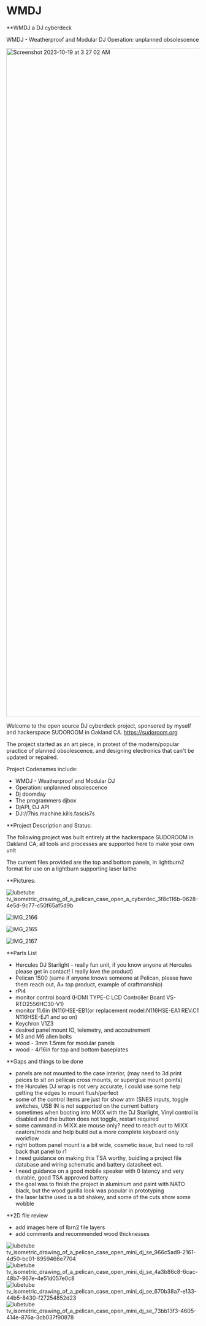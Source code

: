 # WMDJ

**WMDJ a DJ cyberdeck

WMDJ - Weatherproof and Modular DJ 
Operation: unplanned obsolescence 

<img width="1746" alt="Screenshot 2023-10-19 at 3 27 02 AM" src="https://github.com/aiaaaa/WMDJ/assets/38403966/7d90c762-5506-4223-954c-803d1d841704">

Welcome to the open source DJ cyberdeck project, sponsored by myself and hackerspace SUDOROOM in Oakland CA. https://sudoroom.org

The project started as an art piece, in protest of the modern/popular practice of planned obsolescence, and designing electronics that can't be updated or repaired.
 
Project Codenames include:
- WMDJ - Weatherproof and Modular DJ 
- Operation: unplanned obsolescence 
- Dj doomday
- The programmers djbox
- DjAPI, DJ API 
- DJ://7his.machine.kills.fascis7s


**Project Description and Status:

The following project was built entirely at the hackerspace SUDOROOM in Oakland CA, all tools and processes are supported here to make your own unit

The current files provided are the top and bottom panels, in lightburn2 format for use on a lightburn supporting laser laithe

**Pictures:

![lubetube tv_isometric_drawing_of_a_pelican_case_open_a_cyberdec_3f8c116b-0628-4e5d-9c77-c50f65af5d9b](https://github.com/aiaaaa/WMDJ/assets/38403966/910baca2-1ee9-4aa5-9d26-19775e7d5870)

![IMG_2166](https://github.com/aiaaaa/WMDJ/assets/38403966/e5b04183-e1b9-4525-bce6-5919c9d41beb)

![IMG_2165](https://github.com/aiaaaa/WMDJ/assets/38403966/8b6b7866-6234-47af-ad12-489bd0a36a9e)

![IMG_2167](https://github.com/aiaaaa/WMDJ/assets/38403966/32692d3c-ea7e-44e4-8b64-c9faf1bf4e09)


**Parts List
- Hercules DJ Starlight - really fun unit, if you know anyone at Hercules please get in contact! I really love the product)
- Pelican 1500 (same if anyone knows someone at Pelican, please have them reach out, A+ top product, example of craftmanship)
- rPi4
- monitor control board (HDMI TYPE-C LCD Controller Board VS-RTD2556HC30-V1)
- monitor 11.6in (N116HSE-EB1(or replacement model:N116HSE-EA1 REV.C1 N116HSE-EJ1 and so on)
- Keychron V1Z3
- desired panel mount IO, telemetry, and accoutrement
- M3 and M6 allen bolts
- wood - 3mm 1.5mm for modular panels
- wood - 4/16in for top and bottom baseplates

**Gaps and things to be done
- panels are not mounted to the case interior, (may need to 3d print peices to sit on  pellican cross mounts, or superglue mount points)
- the Hurcules DJ wrap is not very accurate, I could use some help getting the edges to mount flush/perfect
- some of the control items are just for show atm (SNES inputs, toggle switches, USB IN is not supported on the current battery
- sometimes when booting into MIXX with the DJ Starlight, Vinyl control is disabled and the button does not toggle, restart required
- some cammand in MIXX are mouse only? need to reach out to MIXX ceators/mods and help build out a more complete keyboard only workflow
- right bottom panel mount is a bit wide, cosmetic issue, but need to roll back that panel to r1
- I need guidance on making this TSA worthy, buidling a project file database and wiring schematic and battery datasheet ect.
- I need guidance on a good mobile speaker with 0 latency and very durable, good TSA approved battery
- the goal was to finish the project in aluminium and paint with NATO black, but the wood gurilla look was popular in prototyping
- the laser laithe used is a bit shakey, and some of the cuts show some wobble

**2D file review
- add images here of lbrn2 file layers 
- add comments and recommended wood thicknesses


![lubetube tv_isometric_drawing_of_a_pelican_case_open_mini_dj_se_966c5ad9-2161-4d50-bc01-8959466e7704](https://github.com/aiaaaa/WMDJ/assets/38403966/fa58d111-1f17-4fe5-bb3b-a42307ad4457)
![lubetube tv_isometric_drawing_of_a_pelican_case_open_mini_dj_se_4a3b86c8-6cac-48b7-967e-4e51d057e0c8](https://github.com/aiaaaa/WMDJ/assets/38403966/9b3b75d0-dd74-4c6b-bd9f-c89369da10a3)
![lubetube tv_isometric_drawing_of_a_pelican_case_open_mini_dj_se_670b38a7-e133-44b5-8430-f27254852d23](https://github.com/aiaaaa/WMDJ/assets/38403966/d99163d5-9a6b-403a-b9c0-fb49a36a53d2)
![lubetube tv_isometric_drawing_of_a_pelican_case_open_mini_dj_se_73bb13f3-4605-414e-876a-3cb037f90878](https://github.com/aiaaaa/WMDJ/assets/38403966/64187b44-e574-485a-b48c-fd4d7d6bbb44)





